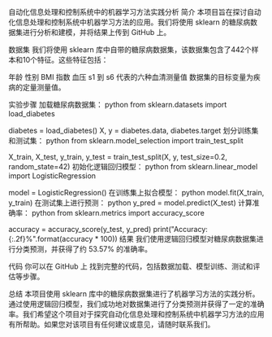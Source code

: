 自动化信息处理和控制系统中的机器学习方法实践分析
简介
本项目旨在探讨自动化信息处理和控制系统中机器学习方法的应用。我们将使用 sklearn 的糖尿病数据集进行分析和建模，并将结果上传到 GitHub 上。

数据集
我们将使用 sklearn 库中自带的糖尿病数据集，该数据集包含了442个样本和10个特征。这些特征包括：

年龄
性别
BMI 指数
血压
s1 到 s6 代表的六种血清测量值
数据集的目标变量为疾病的定量测量值。

实验步骤
加载糖尿病数据集：
python
from sklearn.datasets import load_diabetes

diabetes = load_diabetes()
X, y = diabetes.data, diabetes.target
划分训练集和测试集：
python
from sklearn.model_selection import train_test_split

X_train, X_test, y_train, y_test = train_test_split(X, y, test_size=0.2, random_state=42)
初始化逻辑回归模型：
python
from sklearn.linear_model import LogisticRegression

model = LogisticRegression()
在训练集上拟合模型：
python
model.fit(X_train, y_train)
在测试集上进行预测：
python
y_pred = model.predict(X_test)
计算准确率：
python
from sklearn.metrics import accuracy_score

accuracy = accuracy_score(y_test, y_pred)
print("Accuracy: {:.2f}%".format(accuracy * 100))
结果
我们使用逻辑回归模型对糖尿病数据集进行分类预测，并获得了约 53.57% 的准确率。

代码
你可以在 GitHub 上 找到完整的代码，包括数据加载、模型训练、测试和评估等步骤。

总结
本项目使用 sklearn 库中的糖尿病数据集进行了机器学习方法的实践分析。通过使用逻辑回归模型，我们成功地对数据集进行了分类预测并获得了一定的准确率。我们希望这个项目对于探究自动化信息处理和控制系统中机器学习方法的应用有所帮助。如果您对该项目有任何建议或意见，请随时联系我们。
